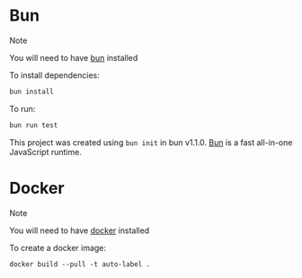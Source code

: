 # Bun

> [!NOTE]  
> You will need to have [bun](https://bun.sh/docs/installation) installed

To install dependencies:

```bash
bun install
```

To run:

```bash
bun run test
```

This project was created using `bun init` in bun v1.1.0. [Bun](https://bun.sh) is a fast all-in-one JavaScript runtime.

# Docker

> [!NOTE]  
> You will need to have [docker](https://www.docker.com/products/docker-desktop/) installed


To create a docker image:

```
docker build --pull -t auto-label .  
```
